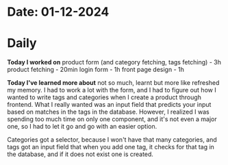 
# Date: 01-12-2024

# Daily

**Today I worked on**
product form (and category fetching, tags fetching) - 3h
product fetching - 20min
login form - 1h
front page design - 1h



**Today I've learned more about** not so much, learnt but more like refreshed my memory. I had to work a lot with the form, and I had to figure out how I wanted to write tags and categories when I create a product through frontend. What I really wanted was an input field that predicts your input based on matches in the tags in the database. However, I realized I was spending too much time on only one component, and it's not even a major one, so I had to let it go and go with an easier option.

Categories got a selector, because I won't have that many categories, and tags got an input field that when you add one tag, it checks for that tag in the database, and if it does not exist one is created.